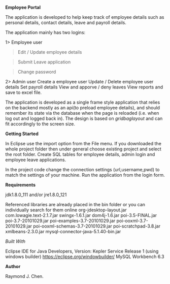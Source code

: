 <b>Employee Portal</b>

The application is developed to help keep track of employee details such as personal details, contact details, leave and payroll details.

The application mainly has two logins:

1> Employee user
  >Edit / Update employee details
  
  >Submit Leave application
  
  >Change password
  
2> Admin user
  Create a employee user
  Update / Delete employee user details
  Set payroll details
  View and apporve / deny leaves
  View reports and save to excel file.

The application is developed as a single frame style application that relies on the backend mostly as an api(to preload employee details), and should remember its state via the database when the page is reloaded (i.e. when log out and logged back in). The design is based on <i>gridbaglayout</i> and can fit accordingly to the screen size.


<b>Getting Started</b>

In Eclipse use the import option from the File menu. If you downloaded the whole project folder then under general choose existing project and select the root folder. Create SQL tables for employee details, admin login and employee leave applications.

In the project code change the connection settings (url,username,pwd) to match the settings of your machine.
Run the application from the login form.

<b>Requirements</b>

jdk1.8.0_111 and/or
jre1.8.0_121

Referenced libraries are already placed in the bin folder or you can individually search for them online
 org-jdesktop-layout.jar
 com.lowagie.text-2.1.7.jar
 swingx-1.6.1.jar
 dom4j-1.6.jar
 poi-3.5-FINAL.jar
 poi-3.7-20101029.jar
 poi-examples-3.7-20101029.jar
 poi-ooxml-3.7-20101029.jar
 poi-ooxml-schemas-3.7-20101029.jar
 poi-scratchpad-3.8.jar
 xmlbeans-2.3.0.jar
 mysql-connector-java-5.1.40-bin.jar


<i>Built With</i>

Eclipse IDE for Java Developers, Version: Kepler Service Release 1
     (using windows builder) <https://eclipse.org/windowbuilder/>
MySQL Workbench 6.3

<b>Author</b>

Raymond J. Chen.
